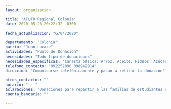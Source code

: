 ```yaml
---
layout: organizacion

title: "AFUTU Regional Colonia"
date: 2020-05-26 20:22:32 -0300

fecha_actualizacion: "6/04/2020"

departamento: "Colonia"
barrio: "Juan Lacaze"
actividades: "Punto de Donación"
necesidades: "Todo tipo de donaciones"
necesidades_especificas: "Canasta básica: Arroz, Aceite, Fideos, Azúcar, Cocoa, Salsa de Tomates, Harina, Grasa, Ph, Hipoclorito, Jabón neutro o antibacterial."
telefono_contacto: "092252890 098942914"
direccion: "Comunicarse telefónicamente y pasan a retirar la donación"

otros_contactos: ""
horario: " - "
aclaraciones: "Donaciones para repartir a las familias de estudiantes en situación más vulnerable."
cuenta_bancaria: ""

---
```


